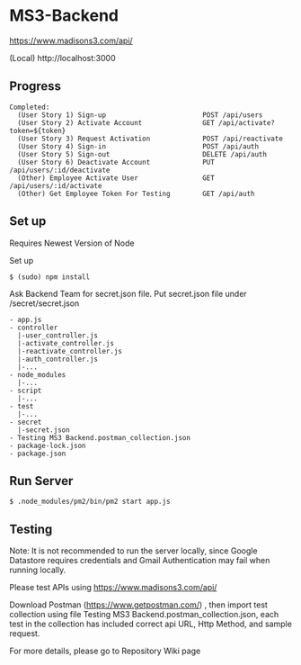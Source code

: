 # MS3-Backend

https://www.madisons3.com/api/

(Local) http://localhost:3000

## Progress

```
Completed: 
  (User Story 1) Sign-up                        POST /api/users
  (User Story 2) Activate Account               GET /api/activate?token=${token}
  (User Story 3) Request Activation             POST /api/reactivate
  (User Story 4) Sign-in                        POST /api/auth
  (User Story 5) Sign-out                       DELETE /api/auth
  (User Story 6) Deactivate Account             PUT /api/users/:id/deactivate
  (Other) Employee Activate User                GET /api/users/:id/activate
  (Other) Get Employee Token For Testing        GET /api/auth
```
  

## Set up
Requires Newest Version of Node

Set up
```
$ (sudo) npm install
```

Ask Backend Team for secret.json file.
Put secret.json file under /secret/secret.json

```
- app.js
- controller
  |-user_controller.js
  |-activate_controller.js
  |-reactivate_controller.js
  |-auth_controller.js
  |-...
- node_modules
  |-...
- script
  |-...
- test
  |-...
- secret
  |-secret.json
- Testing MS3 Backend.postman_collection.json
- package-lock.json
- package.json
```

## Run Server

```
$ .node_modules/pm2/bin/pm2 start app.js
```

## Testing

Note: It is not recommended to run the server locally, since Google Datastore requires credentials and Gmail Authentication may fail when running locally.

Please test APIs using https://www.madisons3.com/api/

Download Postman (https://www.getpostman.com/) , then import test collection using file Testing MS3 Backend.postman_collection.json, each test in the collection has included correct api URL, Http Method, and sample request.

For more details, please go to Repository Wiki page
